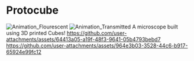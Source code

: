 # Protocube
![Animation_Flourescent](Resources/Renders/Render_Flourescent_Upper.png)
![Animation_Transmitted](Resources/Renders/Render_Transmitted_Upper.png)
A microscope built using 3D printed Cubes!
https://github.com/user-attachments/assets/64413a05-a19f-48f3-9641-05b4793bebd7
https://github.com/user-attachments/assets/964e3b03-3528-44c6-b917-65924e99fc12
